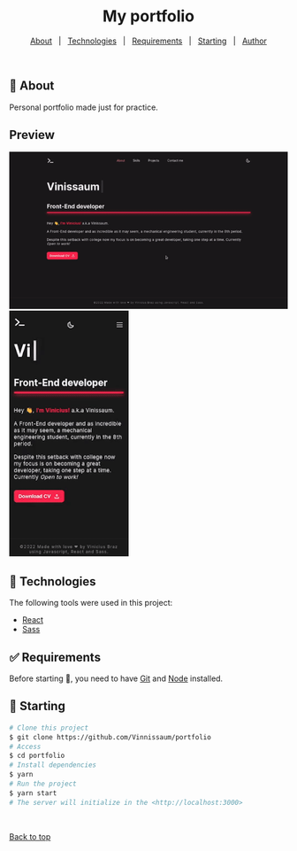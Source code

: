 <h1 align="center">My portfolio</h1>

<p align="center">
  <a href="#dart-about">About</a> &#xa0; | &#xa0;
  <a href="#rocket-technologies">Technologies</a> &#xa0; | &#xa0;
  <a href="#white_check_mark-requirements">Requirements</a> &#xa0; | &#xa0;
  <a href="#checkered_flag-starting">Starting</a> &#xa0; | &#xa0;
  <a href="https://github.com/Vinnissaum" target="_blank">Author</a>
</p>

<br>

## :dart: About

Personal portfolio made just for practice.

## Preview

<img src='./src/assets/images/portfolio.gif'/>
<img src='./src/assets/images/portfolio-mobile.gif'/>

## :rocket: Technologies

The following tools were used in this project:

- [React](https://pt-br.reactjs.org/)
- [Sass](https://sass-lang.com/)

## :white_check_mark: Requirements

Before starting :checkered_flag:, you need to have [Git](https://git-scm.com) and [Node](https://nodejs.org/en/) installed.

## :checkered_flag: Starting

```bash
# Clone this project
$ git clone https://github.com/Vinnissaum/portfolio
# Access
$ cd portfolio
# Install dependencies
$ yarn
# Run the project
$ yarn start
# The server will initialize in the <http://localhost:3000>
```

&#xa0;

<a href="#top">Back to top</a>
